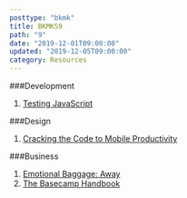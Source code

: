 ```yaml
---
posttype: "bkmk"
title: BKMKS9
path: "9"
date: "2019-12-01T09:00:00"
updated: "2019-12-05T09:00:00"
category: Resources
---
```

###Development
1. [Testing JavaScript](https://testingjavascript.com/)

###Design
1. [Cracking the Code to Mobile Productivity](https://medium.com/microsoft-design/microsoft365mobile-3b5b7782152c)

###Business

1. [Emotional Baggage: Away](https://www.theverge.com/2019/12/5/20995453/away-luggage-ceo-steph-korey-toxic-work-environment-travel-inclusion)
1. [The Basecamp Handbook](basecamp.com/handbook)
